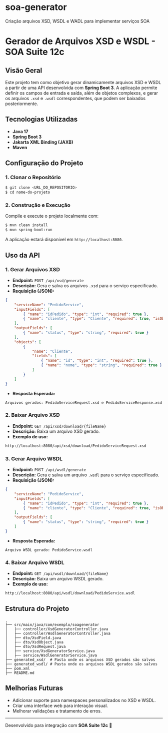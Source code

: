 # soa-generator
Criação arquivos XSD, WSDL e WADL para implementar serviços SOA

# Gerador de Arquivos XSD e WSDL - SOA Suite 12c

## Visão Geral
Este projeto tem como objetivo gerar dinamicamente arquivos XSD e WSDL a partir de uma API desenvolvida com **Spring Boot 3**. A aplicação permite definir os campos de entrada e saída, além de objetos complexos, e gerar os arquivos `.xsd` e `.wsdl` correspondentes, que podem ser baixados posteriormente.

## Tecnologias Utilizadas
- **Java 17**
- **Spring Boot 3**
- **Jakarta XML Binding (JAXB)**
- **Maven**

## Configuração do Projeto
### **1. Clonar o Repositório**
```sh
$ git clone <URL_DO_REPOSITORIO>
$ cd nome-do-projeto
```

### **2. Construção e Execução**
Compile e execute o projeto localmente com:
```sh
$ mvn clean install
$ mvn spring-boot:run
```

A aplicação estará disponível em `http://localhost:8080`.

## Uso da API
### **1. Gerar Arquivos XSD**
- **Endpoint:** `POST /api/xsd/generate`
- **Descrição:** Gera e salva os arquivos `.xsd` para o serviço especificado.
- **Requisição (JSON):**
```json
{
    "serviceName": "PedidoService",
    "inputFields": [
        { "name": "idPedido", "type": "int", "required": true },
        { "name": "cliente", "type": "Cliente", "required": true, "isObject": true }
    ],
    "outputFields": [
        { "name": "status", "type": "string", "required": true }
    ],
    "objects": [
        {
            "name": "Cliente",
            "fields": [
                { "name": "id", "type": "int", "required": true },
                { "name": "nome", "type": "string", "required": true }
            ]
        }
    ]
}
```
- **Resposta Esperada:**
```text
Arquivos gerados: PedidoServiceRequest.xsd e PedidoServiceResponse.xsd
```

### **2. Baixar Arquivo XSD**
- **Endpoint:** `GET /api/xsd/download/{fileName}`
- **Descrição:** Baixa um arquivo XSD gerado.
- **Exemplo de uso:**
```sh
http://localhost:8080/api/xsd/download/PedidoServiceRequest.xsd
```

### **3. Gerar Arquivo WSDL**
- **Endpoint:** `POST /api/wsdl/generate`
- **Descrição:** Gera e salva um arquivo `.wsdl` para o serviço especificado.
- **Requisição (JSON):**
```json
{
    "serviceName": "PedidoService",
    "inputFields": [
        { "name": "idPedido", "type": "int", "required": true },
        { "name": "cliente", "type": "Cliente", "required": true, "isObject": true }
    ],
    "outputFields": [
        { "name": "status", "type": "string", "required": true }
    ]
}
```
- **Resposta Esperada:**
```text
Arquivo WSDL gerado: PedidoService.wsdl
```

### **4. Baixar Arquivo WSDL**
- **Endpoint:** `GET /api/wsdl/download/{fileName}`
- **Descrição:** Baixa um arquivo WSDL gerado.
- **Exemplo de uso:**
```sh
http://localhost:8080/api/wsdl/download/PedidoService.wsdl
```

## Estrutura do Projeto
```
.
├── src/main/java/com/exemplo/soagenerator
│   ├── controller/XsdGeneratorController.java
│   ├── controller/WsdlGeneratorController.java
│   ├── dto/XsdField.java
│   ├── dto/XsdObject.java
│   ├── dto/XsdRequest.java
│   ├── service/XsdGeneratorService.java
│   ├── service/WsdlGeneratorService.java
├── generated_xsd/  # Pasta onde os arquivos XSD gerados são salvos
├── generated_wsdl/ # Pasta onde os arquivos WSDL gerados são salvos
├── pom.xml
├── README.md
```

## Melhorias Futuras
- Adicionar suporte para namespaces personalizados no XSD e WSDL.
- Criar uma interface web para interação visual.
- Melhorar validações e tratamento de erros.

---
Desenvolvido para integração com **SOA Suite 12c** 🚀

